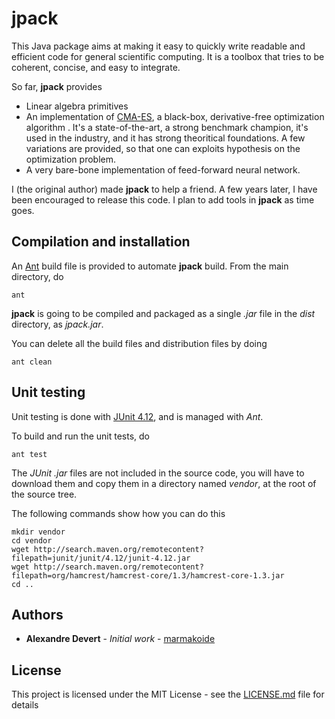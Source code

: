 # jpack

This Java package aims at making it easy to quickly write readable and efficient
code for general scientific computing. It is a toolbox that tries to be coherent,
concise, and easy to integrate.

So far, **jpack** provides

* Linear algebra primitives
* An implementation of [CMA-ES](https://en.wikipedia.org/wiki/CMA-ES), a 
black-box, derivative-free optimization algorithm . It's a state-of-the-art, 
a strong benchmark champion, it's used in the industry, and it has strong 
theoritical foundations. A few variations are provided, so that one can exploits
hypothesis on the optimization problem.
* A very bare-bone implementation of feed-forward neural network.

I (the original author) made **jpack** to help a friend. A few years later, I
have been encouraged to release this code. I plan to add tools in **jpack** as 
time goes. 

## Compilation and installation

An [Ant](https://ant.apache.org/) build file is provided to automate **jpack** 
build. From the main directory, do

```
ant
```

**jpack** is going to be compiled and packaged as a single *.jar* file in the
*dist* directory, as *jpack.jar*.

You can delete all the build files and distribution files by doing

```
ant clean
```

## Unit testing

Unit testing is done with [JUnit 4.12](https://junit.org/junit4/), and is managed
with *Ant*. 

To build and run the unit tests, do

```
ant test
```

The *JUnit* *.jar* files are not included in the source code, you will have
to download them and copy them in a directory named *vendor*, at the root
of the source tree.

The following commands show how you can do this

```
mkdir vendor
cd vendor
wget http://search.maven.org/remotecontent?filepath=junit/junit/4.12/junit-4.12.jar
wget http://search.maven.org/remotecontent?filepath=org/hamcrest/hamcrest-core/1.3/hamcrest-core-1.3.jar
cd ..
``` 

## Authors

* **Alexandre Devert** - *Initial work* - [marmakoide](https://github.com/marmakoide)

## License

This project is licensed under the MIT License - see the [LICENSE.md](LICENSE.md) file for details


